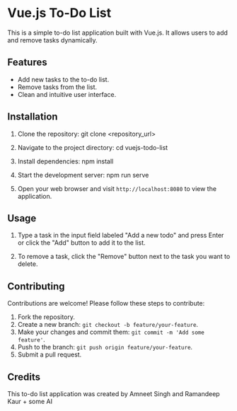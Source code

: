 # Vue.js To-Do List

This is a simple to-do list application built with Vue.js. It allows users to add and remove tasks dynamically.

## Features

- Add new tasks to the to-do list.
- Remove tasks from the list.
- Clean and intuitive user interface.

## Installation

1. Clone the repository:
git clone <repository_url>



2. Navigate to the project directory:
cd vuejs-todo-list



3. Install dependencies:
npm install



4. Start the development server:
npm run serve



5. Open your web browser and visit `http://localhost:8080` to view the application.

## Usage

1. Type a task in the input field labeled "Add a new todo" and press Enter or click the "Add" button to add it to the list.

2. To remove a task, click the "Remove" button next to the task you want to delete.

## Contributing

Contributions are welcome! Please follow these steps to contribute:

1. Fork the repository.
2. Create a new branch: `git checkout -b feature/your-feature`.
3. Make your changes and commit them: `git commit -m 'Add some feature'`.
4. Push to the branch: `git push origin feature/your-feature`.
5. Submit a pull request.

## Credits

This to-do list application was created by Amneet Singh and Ramandeep Kaur + some AI
